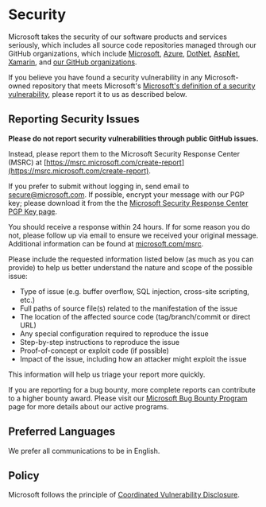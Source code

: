 # Security

Microsoft takes the security of our software products and services seriously,
which includes all source code repositories managed through our GitHub
organizations, which include [Microsoft](https://github.com/Microsoft),
[Azure](https://github.com/Azure), [DotNet](https://github.com/dotnet),
[AspNet](https://github.com/aspnet), [Xamarin](https://github.com/xamarin), and
[our GitHub organizations](https://opensource.microsoft.com/).

If you believe you have found a security vulnerability in any Microsoft-owned
repository that meets Microsoft's
[Microsoft's definition of a security vulnerability](https://docs.microsoft.com/en-us/previous-versions/tn-archive/cc751383(v=technet.10)),
please report it to us as described below.

## Reporting Security Issues

**Please do not report security vulnerabilities through public GitHub issues.**

Instead, please report them to the Microsoft Security Response Center (MSRC) at
[https://msrc.microsoft.com/create-report](https://msrc.microsoft.com/create-report).

If you prefer to submit without logging in, send email to
[secure@microsoft.com](mailto:secure@microsoft.com). If possible, encrypt your
message with our PGP key; please download it from the the
[Microsoft Security Response Center PGP Key page](https://www.microsoft.com/en-us/msrc/pgp-key-msrc).

You should receive a response within 24 hours. If for some reason you do not,
please follow up via email to ensure we received your original message.
Additional information can be found at
[microsoft.com/msrc](https://www.microsoft.com/msrc).

Please include the requested information listed below (as much as you can
provide) to help us better understand the nature and scope of the possible
issue:

- Type of issue (e.g. buffer overflow, SQL injection, cross-site scripting,
  etc.)
- Full paths of source file(s) related to the manifestation of the issue
- The location of the affected source code (tag/branch/commit or direct URL)
- Any special configuration required to reproduce the issue
- Step-by-step instructions to reproduce the issue
- Proof-of-concept or exploit code (if possible)
- Impact of the issue, including how an attacker might exploit the issue

This information will help us triage your report more quickly.

If you are reporting for a bug bounty, more complete reports can contribute to a
higher bounty award. Please visit our
[Microsoft Bug Bounty Program](https://microsoft.com/msrc/bounty) page for more
details about our active programs.

## Preferred Languages

We prefer all communications to be in English.

## Policy

Microsoft follows the principle of
[Coordinated Vulnerability Disclosure](https://www.microsoft.com/en-us/msrc/cvd).
